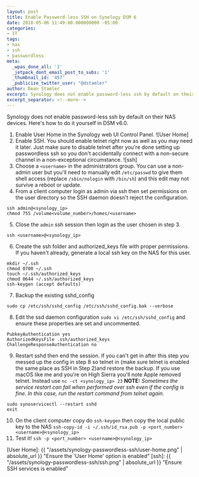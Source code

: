 ```yaml
---
layout: post
title: Enable Password-less SSH on Synology DSM 6
date: 2018-05-06 11:49:00.000000000 -05:00
categories:
- IT
tags:
- nas
- ssh
- passwordless
meta:
  _wpas_done_all: '1'
  _jetpack_dont_email_post_to_subs: '1'
  _thumbnail_id: '457'
  _publicize_twitter_user: "@dstamler"
author: Dean Stamler
excerpt: Synology does not enable password-less ssh by default on their NAS devices. Here's how to do it yourself in DSM v6.0.
excerpt_separator: <!--more-->
---
```

<!-- https://forum.synology.com/enu/viewtopic.php?t=126166 -->
Synology does not enable password-less ssh by default on their NAS devices. Here's how to do it yourself in DSM v6.0.

1. Enable User Home in the Synology web UI Control Panel.
![User Home]
2. Enable SSH. You should enable telnet right now as well as you may need it later. Just make sure to disable telnet after you're done setting up passwordless ssh so you don't accidentally connect with a non-secure channel in a non-exceptional circumstance.
![ssh]
3. Choose a `<username>` in the administrators group. You can use a non-admin user but you'll need to manually edit `/etc/passwd` to give them shell access (replace `/sbin/nologin` with `/bin/sh`) and this edit may not survive a reboot or update.
4. From a client computer login as admin via ssh then set permissions on the user directory so the SSH daemon doesn't reject the configuration.
```
ssh admin@<synology_ip>
chmod 755 /volume<volume_number>/homes/<username>
```
5. Close the `admin` ssh session then login as the user chosen in step 3.
```
ssh <username>@<synology_ip>
```
6. Create the ssh folder and authorized_keys file with proper permissions. If you haven't already, generate a local ssh key on the NAS for this user.
```
mkdir ~/.ssh
chmod 0700 ~/.ssh
touch ~/.ssh/authorized_keys
chmod 0644 ~/.ssh/authorized_keys
ssh-keygen (accept defaults)
```
7. Backup the existing sshd_config 
```
sudo cp /etc/ssh/sshd_config /etc/ssh/sshd_config.bak --verbose
```
8. Edit the ssd daemon configuration `sudo vi /etc/ssh/sshd_config` and ensure these properties are set and uncommented.
```
PubkeyAuthentication yes
AuthorizedKeysFile .ssh/authorized_keys
ChallengeResponseAuthentication no
```
9. Restart sshd then end the session. If you can't get in after this step you messed up the config in step 8 so telnet in (make sure telnet is enabled the same place as SSH in Step 2)and restore the backup. If you use macOS like me and you're on High Sierra you'll note Apple removed telnet. Instead use `nc -ct <synology_ip> 23` __NOTE:__ _Sometimes the service restart can fail when performed over ssh even if the config is fine. In this case, run the restart command from telnet again._
```
sudo synoservicectl --restart sshd
exit
```
10. On the client computer copy do `ssh-keygen` then copy the local public key to the NAS `ssh-copy-id -i ~/.ssh/id_rsa.pub -p <port_number> <username>@<synology_ip>`
11. Test it! `ssh -p <port_number> <username>@<synology_ip>`

[User Home]: {{ "/assets/synology-passwordless-ssh/user-home.png" | absolute_url }} "Ensure the 'User Home' option is enabled"
[ssh]: {{ "/assets/synology-passwordless-ssh/ssh.png" | absolute_url }} "Ensure SSH services is enabled"
